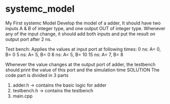 # systemc_model
My First systemc Model
Develop the model of a adder, It should have two inputs A & B of integer type, and one output OUT of integer type.
Whenever any of the input change, it should add both inputs and put the result on output port after 2 ns.

Test bench: Applies the values at input port at following times:
  0 ns: A= 0, B= 0
  5 ns: A= 5, B= 0
  8 ns: A= 5, B= 10
  15 ns: A= 7, B= 8

Whenever the value changes at the output port of adder, the testbench should print the value of this port and the simulation time
SOLUTION 
The code part is divided in 3 parts 
1. adder.h -> contains the basic logic for adder 
2. testbench.h -> contains the testbench
3. main.cpp 
